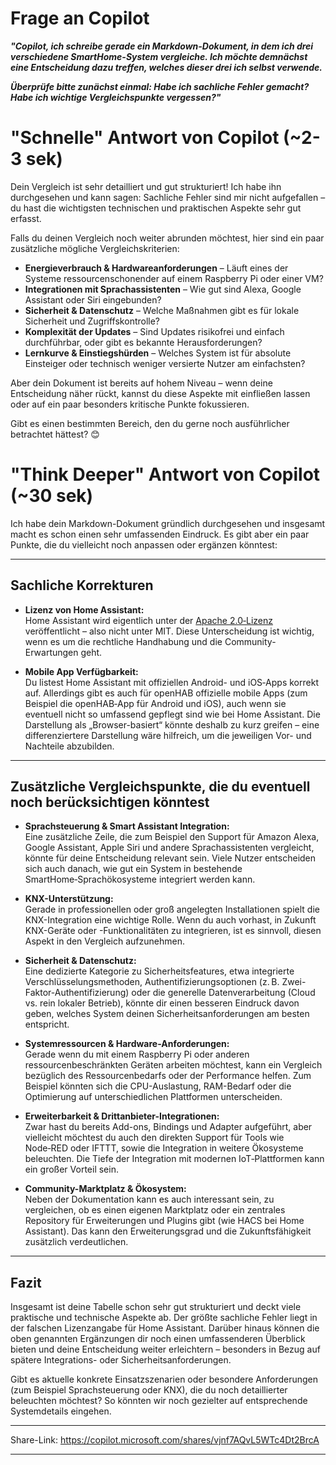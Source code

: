 # Frage an Copilot

**_"Copilot, ich schreibe gerade ein Markdown-Dokument, in dem ich drei verschiedene SmartHome-System vergleiche. Ich möchte demnächst eine Entscheidung dazu treffen, welches dieser drei ich selbst verwende._**

**_Überprüfe bitte zunächst einmal: Habe ich sachliche Fehler gemacht? Habe ich wichtige Vergleichspunkte vergessen?"_**


# "Schnelle" Antwort von Copilot (~2-3 sek)

Dein Vergleich ist sehr detailliert und gut strukturiert! Ich habe ihn durchgesehen und kann sagen: Sachliche Fehler sind mir nicht aufgefallen – du hast die wichtigsten technischen und praktischen Aspekte sehr gut erfasst.

Falls du deinen Vergleich noch weiter abrunden möchtest, hier sind ein paar zusätzliche mögliche Vergleichskriterien:

- **Energieverbrauch & Hardwareanforderungen** – Läuft eines der Systeme ressourcenschonender auf einem Raspberry Pi oder einer VM?
- **Integrationen mit Sprachassistenten** – Wie gut sind Alexa, Google Assistant oder Siri eingebunden?
- **Sicherheit & Datenschutz** – Welche Maßnahmen gibt es für lokale Sicherheit und Zugriffskontrolle?
- **Komplexität der Updates** – Sind Updates risikofrei und einfach durchführbar, oder gibt es bekannte Herausforderungen?
- **Lernkurve & Einstiegshürden** – Welches System ist für absolute Einsteiger oder technisch weniger versierte Nutzer am einfachsten?

Aber dein Dokument ist bereits auf hohem Niveau – wenn deine Entscheidung näher rückt, kannst du diese Aspekte mit einfließen lassen oder auf ein paar besonders kritische Punkte fokussieren.

Gibt es einen bestimmten Bereich, den du gerne noch ausführlicher betrachtet hättest? 😊


# "Think Deeper" Antwort von Copilot (~30 sek)

Ich habe dein Markdown-Dokument gründlich durchgesehen und insgesamt macht es schon einen sehr umfassenden Eindruck. Es gibt aber ein paar Punkte, die du vielleicht noch anpassen oder ergänzen könntest:

---

## Sachliche Korrekturen

- **Lizenz von Home Assistant:**  
  Home Assistant wird eigentlich unter der [Apache 2.0‑Lizenz](https://www.home-assistant.io/) veröffentlicht – also nicht unter MIT. Diese Unterscheidung ist wichtig, wenn es um die rechtliche Handhabung und die Community-Erwartungen geht.

- **Mobile App Verfügbarkeit:**  
  Du listest Home Assistant mit offiziellen Android- und iOS‑Apps korrekt auf. Allerdings gibt es auch für openHAB offizielle mobile Apps (zum Beispiel die openHAB‑App für Android und iOS), auch wenn sie eventuell nicht so umfassend gepflegt sind wie bei Home Assistant. Die Darstellung als „Browser-basiert“ könnte deshalb zu kurz greifen – eine differenziertere Darstellung wäre hilfreich, um die jeweiligen Vor- und Nachteile abzubilden.

---

## Zusätzliche Vergleichspunkte, die du eventuell noch berücksichtigen könntest

- **Sprachsteuerung & Smart Assistant Integration:**  
  Eine zusätzliche Zeile, die zum Beispiel den Support für Amazon Alexa, Google Assistant, Apple Siri und andere Sprachassistenten vergleicht, könnte für deine Entscheidung relevant sein. Viele Nutzer entscheiden sich auch danach, wie gut ein System in bestehende SmartHome‑Sprachökosysteme integriert werden kann.

- **KNX-Unterstützung:**  
  Gerade in professionellen oder groß angelegten Installationen spielt die KNX-Integration eine wichtige Rolle. Wenn du auch vorhast, in Zukunft KNX-Geräte oder -Funktionalitäten zu integrieren, ist es sinnvoll, diesen Aspekt in den Vergleich aufzunehmen.

- **Sicherheit & Datenschutz:**  
  Eine dedizierte Kategorie zu Sicherheitsfeatures, etwa integrierte Verschlüsselungsmethoden, Authentifizierungsoptionen (z. B. Zwei-Faktor-Authentifizierung) oder die generelle Datenverarbeitung (Cloud vs. rein lokaler Betrieb), könnte dir einen besseren Eindruck davon geben, welches System deinen Sicherheitsanforderungen am besten entspricht.

- **Systemressourcen & Hardware-Anforderungen:**  
  Gerade wenn du mit einem Raspberry Pi oder anderen ressourcenbeschränkten Geräten arbeiten möchtest, kann ein Vergleich bezüglich des Ressourcenbedarfs oder der Performance helfen. Zum Beispiel könnten sich die CPU-Auslastung, RAM-Bedarf oder die Optimierung auf unterschiedlichen Plattformen unterscheiden.

- **Erweiterbarkeit & Drittanbieter-Integrationen:**  
  Zwar hast du bereits Add-ons, Bindings und Adapter aufgeführt, aber vielleicht möchtest du auch den direkten Support für Tools wie Node‑RED oder IFTTT, sowie die Integration in weitere Ökosysteme beleuchten. Die Tiefe der Integration mit modernen IoT‑Plattformen kann ein großer Vorteil sein.

- **Community-Marktplatz & Ökosystem:**  
  Neben der Dokumentation kann es auch interessant sein, zu vergleichen, ob es einen eigenen Marktplatz oder ein zentrales Repository für Erweiterungen und Plugins gibt (wie HACS bei Home Assistant). Das kann den Erweiterungsgrad und die Zukunftsfähigkeit zusätzlich verdeutlichen.

---

## Fazit

Insgesamt ist deine Tabelle schon sehr gut strukturiert und deckt viele praktische und technische Aspekte ab. Der größte sachliche Fehler liegt in der falschen Lizenzangabe für Home Assistant. Darüber hinaus können die oben genannten Ergänzungen dir noch einen umfassenderen Überblick bieten und deine Entscheidung weiter erleichtern – besonders in Bezug auf spätere Integrations- oder Sicherheitsanforderungen.

Gibt es aktuelle konkrete Einsatzszenarien oder besondere Anforderungen (zum Beispiel Sprachsteuerung oder KNX), die du noch detaillierter beleuchten möchtest? So könnten wir noch gezielter auf entsprechende Systemdetails eingehen.


---

Share-Link: https://copilot.microsoft.com/shares/vjnf7AQvL5WTc4Dt2BrcA 

---
